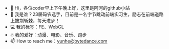 - 👋 Hi，各位coder早上下午晚上好，这里是阿河的github小站
- 🌱 我是谁？23届码农选手，目前是一名字节跳动前端实习生，励志在前端道路上披荆斩棘，每天进步！
- 💻 我的标签：FE、WebGL
- 🔥 我的爱好：动漫、电影、音乐、跑步
- 📫 How to reach me：yunhe@bytedance.com

<!---
v2canal/v2canal is a ✨ special ✨ repository because its `README.md` (this file) appears on your GitHub profile.
You can click the Preview link to take a look at your changes.
--->
